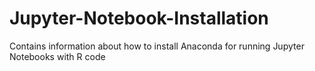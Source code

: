 # Jupyter-Notebook-Installation

Contains information about how to install Anaconda for running Jupyter Notebooks with R code
